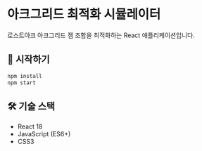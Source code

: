# 아크그리드 최적화 시뮬레이터

로스트아크 아크그리드 젬 조합을 최적화하는 React 애플리케이션입니다.

## 🚀 시작하기

```bash
npm install
npm start
```

## 🛠️ 기술 스택

- React 18
- JavaScript (ES6+)
- CSS3